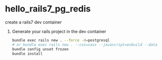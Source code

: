 # hello_rails7_pg_redis
create a rails7 dev container

1. Generate your rails project in the dev container
   ```bash
   bundle exec rails new . --force -d=postgresql
   # or bundle exec rails new . --css=sass --javascript=esbuild --database=postgresql
   bundle config unset frozen
   bundle install
   ```
